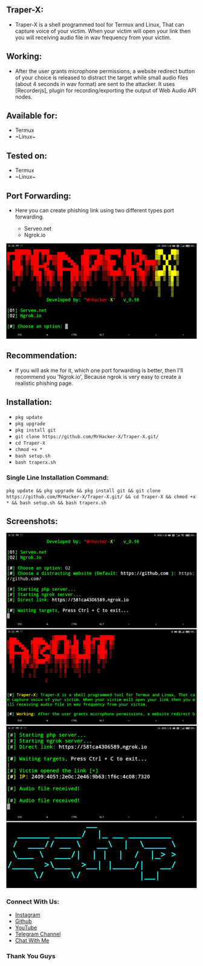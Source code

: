 ## Traper-X:
+ Traper-X is a shell programmed tool for Termux and Linux, That can capture voice of your victim. When your victim will open your link then you will receiving audio file in wav frequency from your victim.

## Working:
+ After the user grants microphone permissions, a website redirect button of your choice is released to distract the target while small audio files (about 4 seconds in wav format) are sent to the attacker. It uses [Recorderjs], plugin for recording/exporting the output of Web Audio API nodes.

## Available for:
+ Termux
+ ~Linux~

## Tested on:
+ Termux
+ ~Linux~

## Port Forwarding:
+ Here you can create phishing link using two different types port forwarding.

    + Serveo.net
    + Ngrok.io

![photo](https://github.com/MrHacker-X/Traper-X/blob/main/img/firstlook.jpg)

## Recommendation:
+ If you will ask me for it, which one port forwarding is better, then I'll recommend you 'Ngrok.io', Because ngrok is very easy to create a realistic phishing page.

## Installation:
+ ``` pkg update ```
+ ``` pkg upgrade ```
+ ``` pkg install git ```
+ ``` git clone https://github.com/MrHacker-X/Traper-X.git/ ```
+ ``` cd Traper-X ```
+ ``` chmod +x * ```
+ ``` bash setup.sh ```
+ ``` bash traperx.sh ```

### Single Line Installation Command:

``` 
pkg update && pkg upgrade && pkg install git && git clone https://github.com/MrHacker-X/Traper-X.git/ && cd Traper-X && chmod +x * && bash setup.sh && bash traperx.sh 
```

## Screenshots:

![photo](https://github.com/MrHacker-X/Traper-X/blob/main/img/link.jpg)
![photo](https://github.com/MrHacker-X/Traper-X/blob/main/img/about.jpg)
![photo](https://github.com/MrHacker-X/Traper-X/blob/main/img/audiofile.jpg)
![photo](https://github.com/MrHacker-X/Traper-X/blob/main/img/setup.jpg)

### Connect With Us:

+ [Instagram](https://instagram.com/mrhacker.x/)
+ [Github](https://github.com/MrHacker-X/)
+ [YouTube](https://youtube.com/c/HackerXX/)
+ [Telegram Channel](https://t.me/mrhackersx/)
+ [Chat With Me](https://t.me/hacker1x/)

### Thank You Guys
